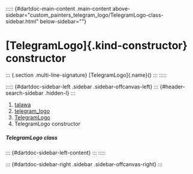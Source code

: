 ::::: {#dartdoc-main-content .main-content above-sidebar="custom_painters_telegram_logo/TelegramLogo-class-sidebar.html" below-sidebar=""}
<div>

# [TelegramLogo]{.kind-constructor} constructor

</div>

::: {.section .multi-line-signature}
[TelegramLogo]{.name}()
:::
:::::

::::: {#dartdoc-sidebar-left .sidebar .sidebar-offcanvas-left}
::: {#header-search-sidebar .hidden-l}
:::

1.  [talawa](../../index.html)
2.  [telegram_logo](../../custom_painters_telegram_logo/)
3.  [TelegramLogo](../../custom_painters_telegram_logo/TelegramLogo-class.html)
4.  TelegramLogo constructor

##### TelegramLogo class

::: {#dartdoc-sidebar-left-content}
:::
:::::

::: {#dartdoc-sidebar-right .sidebar .sidebar-offcanvas-right}
:::
